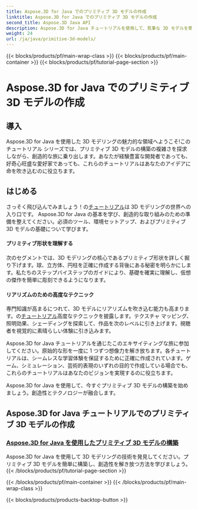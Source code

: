 ```yaml
---
title: Aspose.3D for Java でのプリミティブ 3D モデルの作成
linktitle: Aspose.3D for Java でのプリミティブ 3D モデルの作成
second_title: Aspose.3D Java API
description: Aspose.3D for Java チュートリアルを使用して、見事な 3D モデルを簡単に作成できます。プリミティブ 3D モデルの構築に関するステップバイステップのガイドを使用して、創造性を解き放ちます。
weight: 24
url: /ja/java/primitive-3d-models/
---
```


{{< blocks/products/pf/main-wrap-class >}}
{{< blocks/products/pf/main-container >}}
{{< blocks/products/pf/tutorial-page-section >}}

# Aspose.3D for Java でのプリミティブ 3D モデルの作成



## 導入

Aspose.3D for Java を使用した 3D モデリングの魅力的な領域へようこそ!このチュートリアル シリーズでは、プリミティブ 3D モデルの構築の複雑さを探求しながら、創造的な旅に乗り出します。あなたが経験豊富な開発者であっても、好奇心旺盛な愛好家であっても、これらのチュートリアルはあなたのアイデアに命を吹き込むのに役立ちます。

## はじめる

さっそく飛び込んでみましょう！の[チュートリアル](./building-primitive-3d-models/)は 3D モデリングの世界への入り口です。 Aspose.3D for Java の基本を学び、創造的な取り組みのための準備を整えてください。必須のツール、環境セットアップ、およびプリミティブ 3D モデルの基礎について学びます。

#### プリミティブ形状を理解する

次のセグメントでは、3D モデリングの核心であるプリミティブ形状を詳しく掘り下げます。球、立方体、円柱を正確に作成する背後にある秘密を明らかにします。私たちのステップバイステップのガイドにより、基礎を確実に理解し、仮想の傑作を簡単に彫刻できるようになります。

#### リアリズムのための高度なテクニック

専門知識が高まるにつれて、3D モデルにリアリズムを吹き込む能力も高まります。の[チュートリアル](./building-primitive-3d-models/)高度なテクニックを披露します。テクスチャ マッピング、照明効果、シェーディングを探索して、作品を次のレベルに引き上げます。視聴者を視覚的に素晴らしい体験に引き込みます。

Aspose.3D for Java チュートリアルを通じたこのエキサイティングな旅に参加してください。原始的な形を一度に 1 つずつ想像力を解き放ちます。各チュートリアルは、シームレスな学習体験を保証するために正確に作成されています。ゲーム、シミュレーション、芸術的表現のいずれの目的で作成している場合でも、これらのチュートリアルはあなたのビジョンを実現するのに役立ちます。

Aspose.3D for Java を使用して、今すぐプリミティブ 3D モデルの構築を始めましょう。創造性とテクノロジーが融合します。
## Aspose.3D for Java チュートリアルでのプリミティブ 3D モデルの作成
### [Aspose.3D for Java を使用したプリミティブ 3D モデルの構築](./building-primitive-3d-models/)
Aspose.3D for Java を使用して 3D モデリングの技術を発見してください。プリミティブ 3D モデルを簡単に構築し、創造性を解き放つ方法を学びましょう。
{{< /blocks/products/pf/tutorial-page-section >}}

{{< /blocks/products/pf/main-container >}}
{{< /blocks/products/pf/main-wrap-class >}}

{{< blocks/products/products-backtop-button >}}
